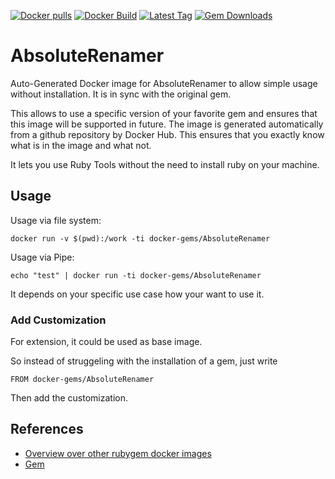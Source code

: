 [![Docker pulls](https://img.shields.io/docker/pulls/rubygem/AbsoluteRenamer.svg)](https://hub.docker.com/r/rubygem/AbsoluteRenamer/)
[![Docker Build](https://img.shields.io/docker/automated/rubygem/AbsoluteRenamer.svg)](https://hub.docker.com/r/rubygem/AbsoluteRenamer/)
[![Latest Tag](https://img.shields.io/github/tag/docker-rubygem/AbsoluteRenamer.svg)](https://hub.docker.com/r/rubygem/AbsoluteRenamer/)
[![Gem Downloads](https://img.shields.io/gem/dt/AbsoluteRenamer.svg)](https://rubygems.org/gems/AbsoluteRenamer/)
# AbsoluteRenamer

Auto-Generated Docker image for AbsoluteRenamer to allow simple usage without installation.
It is in sync with the original gem.

This allows to use a specific version of your favorite gem and ensures that this image will be supported in future.
The image is generated automatically from a github repository by Docker Hub.
This ensures that you exactly know what is in the image and what not.

It lets you use Ruby Tools without the need to install ruby on your machine.

## Usage

Usage via file system:

`docker run -v $(pwd):/work -ti docker-gems/AbsoluteRenamer`

Usage via Pipe:

`echo "test" | docker run -ti docker-gems/AbsoluteRenamer`

It depends on your specific use case how your want to use it.

### Add Customization

For extension, it could be used as base image.

So instead of struggeling with the installation of a gem, just write

`FROM docker-gems/AbsoluteRenamer`

Then add the customization.

## References

 - [Overview over other rubygem docker images](https://github.com/thinkbot/docker-rubygem)
 - [Gem](https://rubygems.org/gems/AbsoluteRenamer/)
